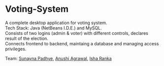# Voting-System
A complete desktop application for voting system.  
Tech Stack: Java (NetBeans I.D.E.) and MySQL.  
Consists of two logins (admin & voter) with different controls, declares result of the election.  
Connects frontend to backend, maintaing a database and managing access privileges.  

Team: [Sunayna Padhye](https://www.linkedin.com/in/sunaynapadhye/), [Anushi Agrawal](https://www.linkedin.com/in/anushi-agrawal-707a36169/), [Isha Ranka](https://www.linkedin.com/in/isha-ranka-0a68a2191/)
